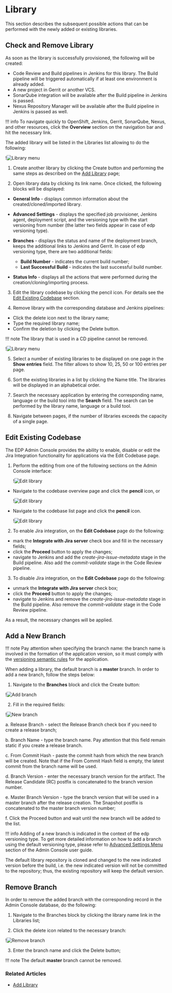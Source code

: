 # Library

This section describes the subsequent possible actions that can be performed with the newly added or existing libraries.

## Check and Remove Library

As soon as the library is successfully provisioned, the following will be created:

- Code Review and Build pipelines in Jenkins for this library. The Build pipeline will be triggered automatically if at least one environment is already added.
- A new project in Gerrit or another VCS.
- SonarQube integration will be available after the Build pipeline in Jenkins is passed.
- Nexus Repository Manager will be available after the Build pipeline in Jenkins is passed as well.

!!! info
    To navigate quickly to OpenShift, Jenkins, Gerrit, SonarQube, Nexus, and other resources, click the **Overview** section on the navigation bar and hit the necessary link.

The added library will be listed in the Libraries list allowing to do the following:

!![Library menu](../assets/user-guide/library-page.png "Library menu")

1. Create another library by clicking the Create button and performing the same steps as described on the [Add Library](add-library.md) page;

2. Open library data by clicking its link name. Once clicked, the following blocks will be displayed:

  * **General Info** - displays common information about the created/cloned/imported library.
  * **Advanced Settings** - displays the specified job provisioner, Jenkins agent, deployment script, and the versioning type with the start versioning from number (the latter two fields appear in case of edp versioning type).
  * **Branches** - displays the status and name of the deployment branch, keeps the additional links to Jenkins and Gerrit. In case of edp versioning type, there are two additional fields:

    * **Build Number** - indicates the current build number;
    * **Last Successful Build** - indicates the last successful build number.

  * **Status Info** - displays all the actions that were performed during the creation/cloning/importing process.

3. Edit the library codebase by clicking the pencil icon. For details see the [Edit Existing Codebase](#edit-existing-codebase) section.

4. Remove library with the corresponding database and Jenkins pipelines:

  - Click the delete icon next to the library name;
  - Type the required library name;
  - Confirm the deletion by clicking the Delete button.

  !!! note
      The library that is used in a CD pipeline cannot be removed.

  !![Library menu](../assets/user-guide/library-page2.png "Library menu")

5. Select a number of existing libraries to be displayed on one page in the **Show entries** field. The filter allows to show 10, 25, 50 or 100 entries per page.

6. Sort the existing libraries in a list by clicking the Name title. The libraries will be displayed in an alphabetical order.

7. Search the necessary application by entering the corresponding name, language or the build tool into the **Search** field. The search can be performed by the library name, language or a build tool.

8. Navigate between pages, if the number of libraries exceeds the capacity of a single page.

## Edit Existing Codebase

The EDP Admin Console provides the ability to enable, disable or edit the Jira Integration functionality for applications via the Edit Codebase page.

1. Perform the editing from one of the following sections on the Admin Console interface:

    !![Edit library](../assets/user-guide/edit-library-codebase.png "Edit library")

  - Navigate to the codebase overview page and click the **pencil** icon, or

    !![Edit library](../assets/user-guide/library-pen-icon.png "Edit library")

  - Navigate to the codebase list page and click the **pencil** icon.

    !![Edit library](../assets/user-guide/edit-codebase-library.png "Edit library")

2. To enable Jira integration, on the **Edit Codebase** page do the following:

  - mark the **Integrate with Jira server** check box and fill in the necessary fields;
  - click the **Proceed** button to apply the changes;
  - navigate to Jenkins and add the _create-jira-issue-metadata_ stage in the Build pipeline. Also add the _commit-validate_ stage in the Code Review pipeline.

3. To disable Jira integration, on the **Edit Codebase** page do the following:

  - unmark the **Integrate with Jira server** check box;
  - click the **Proceed** button to apply the changes;
  - navigate to Jenkins and remove the _create-jira-issue-metadata_ stage in the Build pipeline. Also remove the _commit-validate_ stage in the Code Review pipeline.

As a result, the necessary changes will be applied.

## Add a New Branch

!!! note
    Pay attention when specifying the branch name: the branch name is involved in the formation of the application version, so it must comply with the [versioning semantic rules](https://semver.org/) for the application.

When adding a library, the default branch is a **master** branch. In order to add a new branch, follow the steps below:

1. Navigate to the **Branches** block and click the Create button:

  !![Add branch](../assets/user-guide/addbranch1.png "Add branch")

2. Fill in the required fields:

  !![New branch](../assets/user-guide/create-new-branch-library.png "New branch")

  a. Release Branch - select the Release Branch check box if you need to create a release branch;

  b. Branch Name - type the branch name. Pay attention that this field remain static if you create a release branch.

  c. From Commit Hash - paste the commit hash from which the new branch will be created. Note that if the From Commit Hash field is empty, the latest commit from the branch name will be used.

  d. Branch Version - enter the necessary branch version for the artifact. The Release Candidate (RC) postfix is concatenated to the branch version number.

  e. Master Branch Version - type the branch version that will be used in a master branch after the release creation. The Snapshot postfix is concatenated to the master branch version number;

  f. Click the Proceed button and wait until the new branch will be added to the list.

!!! info
    Adding of a new branch is indicated in the context of the edp versioning type. To get more detailed information on
    how to add a branch using the default versioning type, please refer to [Advanced Settings Menu](https://epam.github.io/edp-install/user-guide/add-library/#the-advanced-settings-menu) section of the Admin Console user guide.

The default library repository is cloned and changed to the new indicated version before the build, i.e. the new indicated version will not be committed to the repository; thus, the existing repository will keep the default version.

## Remove Branch

In order to remove the added branch with the corresponding  record in the Admin Console database, do the following:

1. Navigate to the Branches block by clicking the library name link in the Libraries list;

2. Click the delete icon related to the necessary branch:

  !![Remove branch](../assets/user-guide/removebranch.png "Remove branch")

3. Enter the branch name and click the Delete button;

!!! note
    The default **master** branch cannot be removed.

### Related Articles

* [Add Library](add-library.md)
